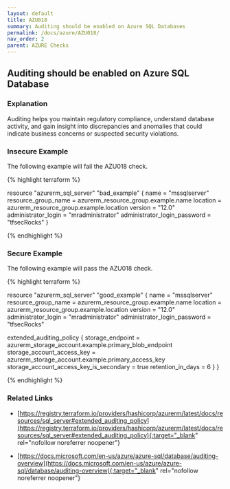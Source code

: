 ```yaml
---
layout: default
title: AZU018
summary: Auditing should be enabled on Azure SQL Databases
permalink: /docs/azure/AZU018/
nav_order: 2
parent: AZURE Checks
---
```


## Auditing should be enabled on Azure SQL Database

### Explanation


Auditing helps you maintain regulatory compliance, understand database activity, and gain insight into discrepancies and anomalies that could indicate business concerns or suspected security violations.



### Insecure Example

The following example will fail the AZU018 check.

{% highlight terraform %}

resource "azurerm_sql_server" "bad_example" {
  name                         = "mssqlserver"
  resource_group_name          = azurerm_resource_group.example.name
  location                     = azurerm_resource_group.example.location
  version                      = "12.0"
  administrator_login          = "mradministrator"
  administrator_login_password = "tfsecRocks"
}

{% endhighlight %}



### Secure Example

The following example will pass the AZU018 check.

{% highlight terraform %}

resource "azurerm_sql_server" "good_example" {
  name                         = "mssqlserver"
  resource_group_name          = azurerm_resource_group.example.name
  location                     = azurerm_resource_group.example.location
  version                      = "12.0"
  administrator_login          = "mradministrator"
  administrator_login_password = "tfsecRocks"

  extended_auditing_policy {
    storage_endpoint                        = azurerm_storage_account.example.primary_blob_endpoint
    storage_account_access_key              = azurerm_storage_account.example.primary_access_key
    storage_account_access_key_is_secondary = true
    retention_in_days                       = 6
  }
}

{% endhighlight %}


### Related Links


- [https://registry.terraform.io/providers/hashicorp/azurerm/latest/docs/resources/sql_server#extended_auditing_policy](https://registry.terraform.io/providers/hashicorp/azurerm/latest/docs/resources/sql_server#extended_auditing_policy){:target="_blank" rel="nofollow noreferrer noopener"}

- [https://docs.microsoft.com/en-us/azure/azure-sql/database/auditing-overview](https://docs.microsoft.com/en-us/azure/azure-sql/database/auditing-overview){:target="_blank" rel="nofollow noreferrer noopener"}


